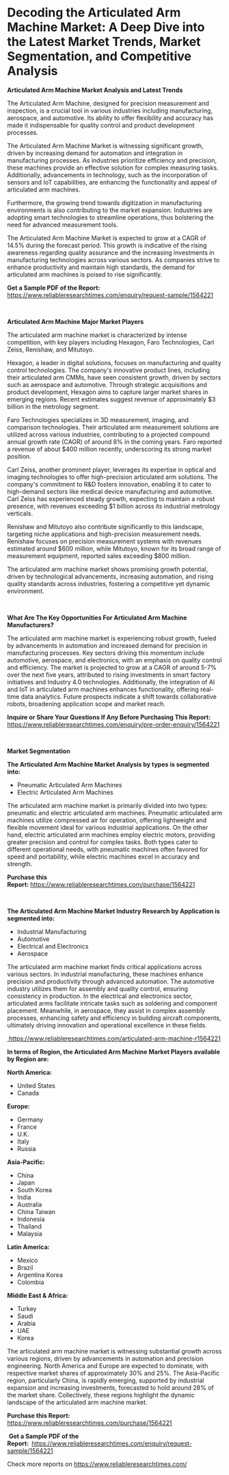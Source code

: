 <p><h1>Decoding the Articulated Arm Machine Market: A Deep Dive into the Latest Market Trends, Market Segmentation, and Competitive Analysis</h1></p><p><strong>Articulated Arm Machine Market Analysis and Latest Trends</strong></p>
<p><p>The Articulated Arm Machine, designed for precision measurement and inspection, is a crucial tool in various industries including manufacturing, aerospace, and automotive. Its ability to offer flexibility and accuracy has made it indispensable for quality control and product development processes.</p><p>The Articulated Arm Machine Market is witnessing significant growth, driven by increasing demand for automation and integration in manufacturing processes. As industries prioritize efficiency and precision, these machines provide an effective solution for complex measuring tasks. Additionally, advancements in technology, such as the incorporation of sensors and IoT capabilities, are enhancing the functionality and appeal of articulated arm machines.</p><p>Furthermore, the growing trend towards digitization in manufacturing environments is also contributing to the market expansion. Industries are adopting smart technologies to streamline operations, thus bolstering the need for advanced measurement tools.</p><p>The Articulated Arm Machine Market is expected to grow at a CAGR of 14.5% during the forecast period. This growth is indicative of the rising awareness regarding quality assurance and the increasing investments in manufacturing technologies across various sectors. As companies strive to enhance productivity and maintain high standards, the demand for articulated arm machines is poised to rise significantly.</p></p>
<p><strong>Get a Sample PDF of the Report:&nbsp;</strong> <a href="https://www.reliableresearchtimes.com/enquiry/request-sample/1564221?utm_campaign=2263&utm_medium=2&utm_source=Github&utm_content=ia&utm_term=28022025&utm_id=articulated-arm-machine">https://www.reliableresearchtimes.com/enquiry/request-sample/1564221</a></p>
<p>&nbsp;</p>
<p><strong>Articulated Arm Machine Major Market Players</strong></p>
<p><p>The articulated arm machine market is characterized by intense competition, with key players including Hexagon, Faro Technologies, Carl Zeiss, Renishaw, and Mitutoyo. </p><p>Hexagon, a leader in digital solutions, focuses on manufacturing and quality control technologies. The company's innovative product lines, including their articulated arm CMMs, have seen consistent growth, driven by sectors such as aerospace and automotive. Through strategic acquisitions and product development, Hexagon aims to capture larger market shares in emerging regions. Recent estimates suggest revenue of approximately $3 billion in the metrology segment.</p><p>Faro Technologies specializes in 3D measurement, imaging, and comparison technologies. Their articulated arm measurement solutions are utilized across various industries, contributing to a projected compound annual growth rate (CAGR) of around 8% in the coming years. Faro reported a revenue of about $400 million recently, underscoring its strong market position.</p><p>Carl Zeiss, another prominent player, leverages its expertise in optical and imaging technologies to offer high-precision articulated arm solutions. The company's commitment to R&D fosters innovation, enabling it to cater to high-demand sectors like medical device manufacturing and automotive. Carl Zeiss has experienced steady growth, expecting to maintain a robust presence, with revenues exceeding $1 billion across its industrial metrology verticals.</p><p>Renishaw and Mitutoyo also contribute significantly to this landscape, targeting niche applications and high-precision measurement needs. Renishaw focuses on precision measurement systems with revenues estimated around $600 million, while Mitutoyo, known for its broad range of measurement equipment, reported sales exceeding $800 million.</p><p>The articulated arm machine market shows promising growth potential, driven by technological advancements, increasing automation, and rising quality standards across industries, fostering a competitive yet dynamic environment.</p></p>
<p>&nbsp;</p>
<p><strong>What Are The Key Opportunities For Articulated Arm Machine Manufacturers?</strong></p>
<p><p>The articulated arm machine market is experiencing robust growth, fueled by advancements in automation and increased demand for precision in manufacturing processes. Key sectors driving this momentum include automotive, aerospace, and electronics, with an emphasis on quality control and efficiency. The market is projected to grow at a CAGR of around 5-7% over the next five years, attributed to rising investments in smart factory initiatives and Industry 4.0 technologies. Additionally, the integration of AI and IoT in articulated arm machines enhances functionality, offering real-time data analytics. Future prospects indicate a shift towards collaborative robots, broadening application scope and market reach.</p></p>
<p><strong>Inquire or Share Your Questions If Any Before Purchasing This Report:</strong> <a href="https://www.reliableresearchtimes.com/enquiry/pre-order-enquiry/1564221?utm_campaign=2263&utm_medium=2&utm_source=Github&utm_content=ia&utm_term=28022025&utm_id=articulated-arm-machine">https://www.reliableresearchtimes.com/enquiry/pre-order-enquiry/1564221</a></p>
<p>&nbsp;</p>
<p><strong>Market Segmentation</strong></p>
<p><strong>The Articulated Arm Machine Market Analysis by types is segmented into:</strong></p>
<p><ul><li>Pneumatic Articulated Arm Machines</li><li>Electric Articulated Arm Machines</li></ul></p>
<p><p>The articulated arm machine market is primarily divided into two types: pneumatic and electric articulated arm machines. Pneumatic articulated arm machines utilize compressed air for operation, offering lightweight and flexible movement ideal for various industrial applications. On the other hand, electric articulated arm machines employ electric motors, providing greater precision and control for complex tasks. Both types cater to different operational needs, with pneumatic machines often favored for speed and portability, while electric machines excel in accuracy and strength.</p></p>
<p><strong>Purchase this Report:&nbsp;</strong><a href="https://www.reliableresearchtimes.com/purchase/1564221?utm_campaign=2263&utm_medium=2&utm_source=Github&utm_content=ia&utm_term=28022025&utm_id=articulated-arm-machine">https://www.reliableresearchtimes.com/purchase/1564221</a></p>
<p>&nbsp;</p>
<p><strong>The Articulated Arm Machine Market Industry Research by Application is segmented into:</strong></p>
<p><ul><li>Industrial Manufacturing</li><li>Automotive</li><li>Electrical and Electronics</li><li>Aerospace</li></ul></p>
<p><p>The articulated arm machine market finds critical applications across various sectors. In industrial manufacturing, these machines enhance precision and productivity through advanced automation. The automotive industry utilizes them for assembly and quality control, ensuring consistency in production. In the electrical and electronics sector, articulated arms facilitate intricate tasks such as soldering and component placement. Meanwhile, in aerospace, they assist in complex assembly processes, enhancing safety and efficiency in building aircraft components, ultimately driving innovation and operational excellence in these fields.</p></p>
<p><a href="https://www.reliableresearchtimes.com/articulated-arm-machine-r1564221?utm_campaign=2263&utm_medium=2&utm_source=Github&utm_content=ia&utm_term=28022025&utm_id=articulated-arm-machine">&nbsp;https://www.reliableresearchtimes.com/articulated-arm-machine-r1564221</a></p>
<p><strong>In terms of Region, the Articulated Arm Machine Market Players available by Region are:</strong></p>
<p>
    <p> <strong> North America: </strong>
        <ul>
            <li>United States</li>
            <li>Canada</li>
        </ul>
        </p> 
    <p> <strong> Europe: </strong>
        <ul>
            <li>Germany</li>
            <li>France</li>
            <li>U.K.</li>
            <li>Italy</li>
            <li>Russia</li>
        </ul>
        </p> 
    <p> <strong> Asia-Pacific: </strong>
        <ul>
            <li>China</li>
            <li>Japan</li>
            <li>South Korea</li>
            <li>India</li>
            <li>Australia</li>
            <li>China Taiwan</li>
            <li>Indonesia</li>
            <li>Thailand</li>
            <li>Malaysia</li>
        </ul>
        </p> 
    <p> <strong> Latin America: </strong>
        <ul>
            <li>Mexico</li>
            <li>Brazil</li>
            <li>Argentina Korea</li>
            <li>Colombia</li>
        </ul>
        </p> 
    <p> <strong> Middle East & Africa: </strong>
        <ul>
            <li>Turkey</li>
            <li>Saudi</li>
            <li>Arabia</li>
            <li>UAE</li>
            <li>Korea</li>
        </ul>
    </p>
    </p>
<p><p>The articulated arm machine market is witnessing substantial growth across various regions, driven by advancements in automation and precision engineering. North America and Europe are expected to dominate, with respective market shares of approximately 30% and 25%. The Asia-Pacific region, particularly China, is rapidly emerging, supported by industrial expansion and increasing investments, forecasted to hold around 28% of the market share. Collectively, these regions highlight the dynamic landscape of the articulated arm machine market.</p></p>
<p><strong>Purchase this Report: </strong><a href="https://www.reliableresearchtimes.com/purchase/1564221?utm_campaign=2263&utm_medium=2&utm_source=Github&utm_content=ia&utm_term=28022025&utm_id=articulated-arm-machine">https://www.reliableresearchtimes.com/purchase/1564221</a></p>
<p>&nbsp;<strong>Get a Sample PDF of the Report:&nbsp;&nbsp;</strong><a href="https://www.reliableresearchtimes.com/enquiry/request-sample/1564221?utm_campaign=2263&utm_medium=2&utm_source=Github&utm_content=ia&utm_term=28022025&utm_id=articulated-arm-machine">https://www.reliableresearchtimes.com/enquiry/request-sample/1564221</a></p>
<p><strong></strong></p>
<p>Check more reports on <a href="https://www.reliableresearchtimes.com/?utm_campaign=2263&utm_medium=2&utm_source=Github&utm_content=ia&utm_term=28022025&utm_id=articulated-arm-machine">https://www.reliableresearchtimes.com/</a></p>